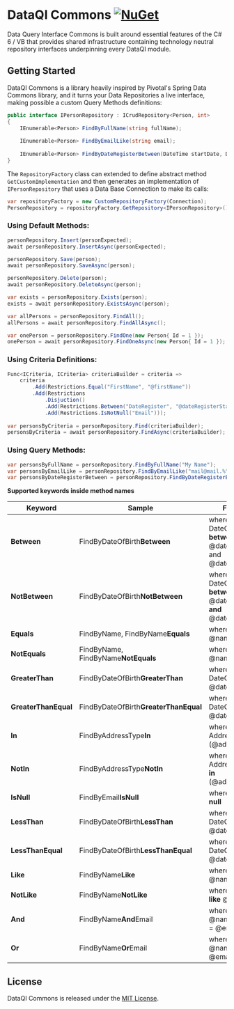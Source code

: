 # DataQI Commons [![NuGet](https://img.shields.io/nuget/v/DataQI.Commons.svg)](https://www.nuget.org/packages/DataQI.Commons/)

Data Query Interface Commons is built around essential features of the C# 6 / VB that provides shared infrastructure containing technology neutral repository interfaces underpinning every DataQI module.

## Getting Started

DataQI Commons is a library heavily inspired by Pivotal's Spring Data Commons library, and it turns your Data Repositories a live interface, making possible a custom Query Methods definitions:

```csharp
public interface IPersonRepository : ICrudRepository<Person, int>
{
    IEnumerable<Person> FindByFullName(string fullName);
  
    IEnumerable<Person> FindByEmailLike(string email);
  
    IEnumerable<Person> FindByDateRegisterBetween(DateTime startDate, DateTime endDate);
}
```

The `RepositoryFactory` class can extended to define abstract method `GetCustomImplementation` and then generates an implementation of `IPersonRepository` that uses a Data Base Connection to make its calls:

```csharp
var repositoryFactory = new CustomRepositoryFactory(Connection);
PersonRepository = repositoryFactory.GetRepository<IPersonRepository>();
```

### Using Default Methods:

```csharp
personRepository.Insert(personExpected);
await personRepository.InsertAsync(personExpected);

personRepository.Save(person);
await personRepository.SaveAsync(person);

personRepository.Delete(person);
await personRepository.DeleteAsync(person);

var exists = personRepository.Exists(person);
exists = await personRepository.ExistsAsync(person);

var allPersons = personRepository.FindAll();
allPersons = await personRepository.FindAllAsync();

var onePerson = personRepository.FindOne(new Person{ Id = 1 });
onePerson = await personRepository.FindOneAsync(new Person{ Id = 1 });
```

### Using Criteria Definitions:

```csharp
Func<ICriteria, ICriteria> criteriaBuilder = criteria =>
    criteria
        .Add(Restrictions.Equal("FirstName", "@firstName"))
        .Add(Restrictions
            .Disjuction()
            .Add(Restrictions.Between("DateRegister", "@dateRegisterStart", "@dateRegisterEnd"))
            .Add(Restrictions.IsNotNull("Email")));
        
var personsByCriteria = personRepository.Find(criteriaBuilder);
personsByCriteria = await personRepository.FindAsync(criteriaBuilder);
```

### Using Query Methods:

```csharp
var personsByFullName = personRepository.FindByFullName("My Name");
var personsByEmailLike = personRepository.FindByEmailLike("mail@mail.%");
var personsByDateRegisterBetween = personRepository.FindByDateRegisterBetween(Convert.ToDateTime("2020-01-01"), Convert.ToDateTime("2020-01-01"));
```

**Supported keywords inside method names**

| **Keyword** | **Sample** | **Fragment**
|-------------|------------|-------------
| **Between** | FindByDateOfBirth**Between** | where DateOfBirth **between** @dateOfBirthStart and @dateOfBirthEnd
| **NotBetween** | FindByDateOfBirth**NotBetween** | where DateOfBirth **not between** @dateOfBirthStart **and** @dateOfBirthEnd
| **Equals** | FindByName, FindByName**Equals** | where Name **=** @name
| **NotEquals** | FindByName, FindByName**NotEquals** | where Name **<>** @name
| **GreaterThan** | FindByDateOfBirth**GreaterThan** | where DateOfBirth **>** @dateOfBirth
| **GreaterThanEqual** | FindByDateOfBirth**GreaterThanEqual** | where DateOfBirth **>=** @dateOfBirth
| **In** | FindByAddressType**In** | where AddressType **in** (@addressType)
| **NotIn** | FindByAddressType**NotIn** | where AddressType **not in** (@addressType)
| **IsNull** | FindByEmail**IsNull** | where Email **is null**
| **LessThan** | FindByDateOfBirth**LessThan** | where DateOfBirth **<** @dateOfBirth
| **LessThanEqual** | FindByDateOfBirth**LessThanEqual** | where DateOfBirth **<=** @dateOfBirth
| **Like** | FindByName**Like** | where Name **like** @name
| **NotLike** | FindByName**NotLike** | where Name **not like** @name
| **And** | FindByName**And**Email | where Name = @name **and** Email = @email
| **Or** | FindByName**Or**Email | where Name = @name **or** Email = @email

## License

DataQI Commons is released under the [MIT License](https://opensource.org/licenses/MIT).
